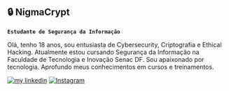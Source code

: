 ## 🔒 NigmaCrypt

**`Estudante de Segurança da Informação`**

Olá, tenho 18 anos, sou entusiasta de Cybersecurity, Criptografia e Ethical Hacking. Atualmente estou cursando Segurança da Informação na Faculdade de Tecnologia e Inovação Senac DF. Sou apaixonado por tecnologia. Aprofundo meus conhecimentos em cursos e treinamentos.
    <p align="left">
  <a href="https://www.linkedin.com/in/mateus-gon%C3%A7alves-491670334?utm_source=share&utm_campaign=share_via&utm_content=profile&utm_medium=android_app">
     <img alt="my linkedin" title="LinkedIn" src="https://custom-icon-badges.demolab.com/linkedin/color=%23E05D44&label=LINKEDIN&logo=video&logoColor=white&style=for-the-badge&labelColor=Blue"/></a> 
  <a href="https://www.instagram.com/nigmacryptx?igsh=cXIycW91ejEwcXgy">
     <img alt="Instagram" title="Instagram" src="https://custom-icon-badges.demolab.com/instagram/color=%23E1AD0E&logo=eye&logoColor=white&style=for-the-badge&labelColor=green"/></a> 
